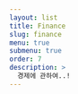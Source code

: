 ```yaml
---
layout: list
title: Finance
slug: finance
menu: true
submenu: true
order: 7
description: >
  경제에 관하여..!
---
```

